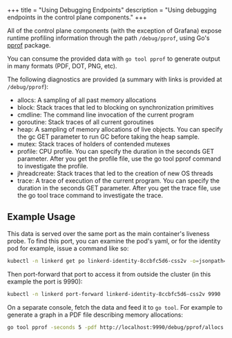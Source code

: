 +++
title = "Using Debugging Endpoints"
description = "Using debugging endpoints in the control plane components."
+++

All of the control plane components (with the exception of Grafana) expose
runtime profiling information through the path `/debug/pprof`, using Go's
[pprof](https://golang.org/pkg/net/http/pprof/) package.

You can consume the provided data with `go tool pprof` to generate output in
many formats (PDF, DOT, PNG, etc).

The following diagnostics are provided (a summary with links is provided at
`/debug/pprof`):

- allocs: A sampling of all past memory allocations
- block: Stack traces that led to blocking on synchronization primitives
- cmdline: The command line invocation of the current program
- goroutine: Stack traces of all current goroutines
- heap: A sampling of memory allocations of live objects. You can specify the gc
  GET parameter to run GC before taking the heap sample.
- mutex: Stack traces of holders of contended mutexes
- profile: CPU profile. You can specify the duration in the seconds GET
  parameter. After you get the profile file, use the go tool pprof command to
  investigate the profile.
- jhreadcreate: Stack traces that led to the creation of new OS threads
- trace: A trace of execution of the current program. You can specify the
  duration in the seconds GET parameter. After you get the trace file, use the
  go tool trace command to investigate the trace.

## Example Usage

This data is served over the same port as the main container's liveness probe.
To find this port, you can examine the pod's yaml, or for the identity pod for
example, issue a command like so:

```bash
kubectl -n linkerd get po linkerd-identity-8ccbfc5d6-css2v -o=jsonpath='{.spec.containers[?(@.livenessProbe.httpGet.path=="/ping")].livenessProbe.httpGet.port}'
```

Then port-forward that port to access it from outside the cluster (in this
example the port is 9990):

```bash
kubectl -n linkerd port-forward linkerd-identity-8ccbfc5d6-css2v 9990
```

On a separate console, fetch the data and feed it to `go tool`. For example to
generate a graph in a PDF file describing memory allocations:

```bash
go tool pprof -seconds 5 -pdf http://localhost:9990/debug/pprof/allocs
```

